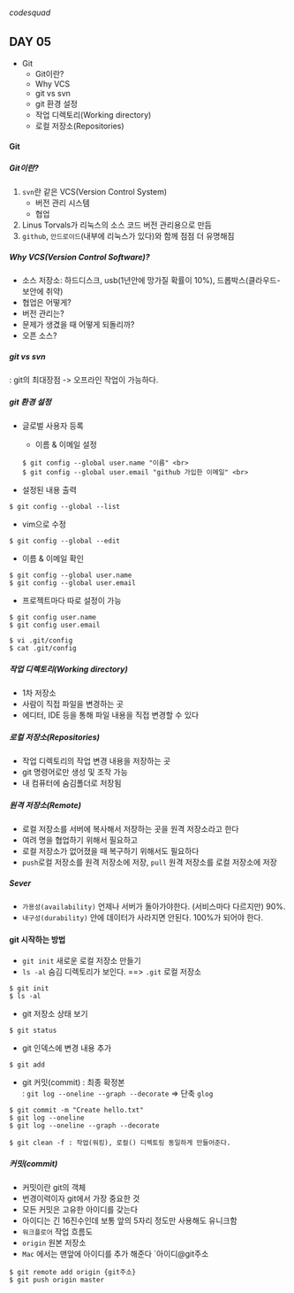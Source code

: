 ###### codesquad

## DAY 05
- Git
	- Git이란?
	- Why VCS
	- git vs svn
	- git 환경 설정
	- 작업 디렉토리(Working directory)
	- 로컬 저장소(Repositories)

#### Git

##### Git이란?
1. `svn`란 같은 VCS(Version Control System) <br>
	- 버전 관리 시스템 <br>
	- 협업 <br>
2. Linus Torvals가 리눅스의 소스 코드 버전 관리용으로 만듬<br>
3. `github`, `안드로이드`(내부에 리눅스가 있다)와 함께 점점 더 유명해짐 <br>

##### Why VCS(Version Control Software)?
- 소스 저장소: 하드디스크, usb(1년안에 망가질 확률이 10%), 드롭박스(클라우드- 보안에 취약)
- 협업은 어떻게?
- 버전 관리는?
- 문제가 생겼을 때 어떻게 되돌리까?
- 오픈 소스?

##### git vs svn
: git의 최대장점 -> 오프라인 작업이 가능하다.


##### git 환경 설정
- 글로벌 사용자 등록
	- 이름 & 이메일 설정 <br>

	```
	$ git config --global user.name "이름" <br>
	$ git config --global user.email "github 가입한 이메일" <br>
	```

- 설정된 내용 출력 <br>
```
$ git config --global --list
```

- vim으로 수정 <br>
```
$ git config --global --edit
```

- 이름 & 이메일 확인 <br>
```
$ git config --global user.name
$ git config --global user.email
```

- 프로젝트마다 따로 설정이 가능 <br>
```
$ git config user.name
$ git config user.email

$ vi .git/config
$ cat .git/config
```

##### 작업 디렉토리(Working directory)
- 1차 저장소
- 사람이 직접 파일을 변경하는 곳
- 에디터, IDE 등을 통해 파일 내용을 직접 변경할 수 있다

##### 로컬 저장소(Repositories)
- 작업 디렉토리의 작업 변경 내용을 저장하는 곳
- git 명령어로만 생성 및 조작 가능
- 내 컴퓨터에 숨김폴더로 저장됨

##### 원격 저장소(Remote)
- 로컬 저장소를 서버에 복사해서 저장하는 곳을 원격 저장소라고 한다
- 여려 명을 협업하기 위해서 필요하고
- 로컬 저장소가 없어졌을 때 복구하기 위해서도 필요하다
- `push`로컬 저장소를 원격 저장소에 저장, `pull` 원격 저장소를 로컬 저장소에 저장

##### Sever
- `가용성(availability)` 언제나 서버가 돌아가야한다. (서비스마다 다르지만) 90%.
- `내구성(durability)` 안에 데이터가 사라지면 안된다. 100%가 되어야 한다.

#### git 시작하는 방법
- `git init` 새로운 로컬 저장소 만들기
- `ls -al` 숨김 디렉토리가 보인다. ==> `.git` 로컬 저장소
```
$ git init
$ ls -al
```

- git 저장소 상태 보기
```
$ git status
```

- git 인덱스에 변경 내용 추가

```
$ git add

```

- git 커밋(commit) : 최종 확정본 <br>
: `git log --oneline --graph --decorate` => 단축 `glog`

```
$ git commit -m "Create hello.txt"
$ git log --oneline
$ git log --oneline --graph --decorate
```

```
$ git clean -f : 작업(워킹), 로컬() 디렉토링 동일하게 만들어준다.
```

##### 커밋(commit)
- 커밋이란 git의 객체
- 번경이력이자 git에서 가장 중요한 것
- 모든 커밋은 고유한 아이디를 갖는다
- 아이디는 긴 16진수인데 보통 앞의 5자리 정도만 사용해도 유니크함
- `워크플로어` 작업 흐름도
- `origin` 원본 저장소
- `Mac` 에서는 맨앞에 아이디를 추가 해준다 `아이디@git주소

```
$ git remote add origin {git주소}
$ git push origin master 

```